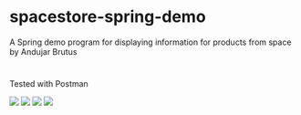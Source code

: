 # spacestore-spring-demo
A Spring demo program for displaying information for products from space by Andujar Brutus
#
Tested with Postman

<img src="https://github.com/Brutusa/spacestore-spring-demo/blob/main/SpaceStore%20Screenshots/Screenshot-1.png">
<img src="https://github.com/Brutusa/spacestore-spring-demo/blob/main/SpaceStore%20Screenshots/Screenshot-2.png">
<img src="https://github.com/Brutusa/spacestore-spring-demo/blob/main/SpaceStore%20Screenshots/Screenshot-3.png">
<img src="https://github.com/Brutusa/spacestore-spring-demo/blob/main/SpaceStore%20Screenshots/Screenshot-4.png">

